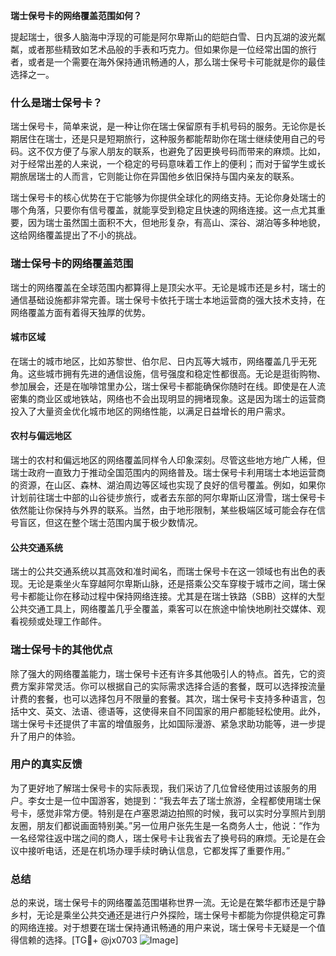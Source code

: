 **瑞士保号卡的网络覆盖范围如何？**

提起瑞士，很多人脑海中浮现的可能是阿尔卑斯山的皑皑白雪、日内瓦湖的波光粼粼，或者那些精致如艺术品般的手表和巧克力。但如果你是一位经常出国的旅行者，或者是一个需要在海外保持通讯畅通的人，那么瑞士保号卡可能就是你的最佳选择之一。

### 什么是瑞士保号卡？

瑞士保号卡，简单来说，是一种让你在瑞士保留原有手机号码的服务。无论你是长期居住在瑞士，还是只是短期旅行，这种服务都能帮助你在瑞士继续使用自己的号码。这不仅方便了与家人朋友的联系，也避免了因更换号码而带来的麻烦。比如，对于经常出差的人来说，一个稳定的号码意味着工作上的便利；而对于留学生或长期旅居瑞士的人而言，它则能让你在异国他乡依旧保持与国内亲友的联系。

瑞士保号卡的核心优势在于它能够为你提供全球化的网络支持。无论你身处瑞士的哪个角落，只要你有信号覆盖，就能享受到稳定且快速的网络连接。这一点尤其重要，因为瑞士虽然国土面积不大，但地形复杂，有高山、深谷、湖泊等多种地貌，这给网络覆盖提出了不小的挑战。

### 瑞士保号卡的网络覆盖范围

瑞士的网络覆盖在全球范围内都算得上是顶尖水平。无论是城市还是乡村，瑞士的通信基础设施都非常完善。瑞士保号卡依托于瑞士本地运营商的强大技术支持，在网络覆盖方面有着得天独厚的优势。

#### 城市区域

在瑞士的城市地区，比如苏黎世、伯尔尼、日内瓦等大城市，网络覆盖几乎无死角。这些城市拥有先进的通信设施，信号强度和稳定性都很高。无论是逛街购物、参加展会，还是在咖啡馆里办公，瑞士保号卡都能确保你随时在线。即使是在人流密集的商业区或地铁站，网络也不会出现明显的拥堵现象。这是因为瑞士的运营商投入了大量资金优化城市地区的网络性能，以满足日益增长的用户需求。

#### 农村与偏远地区

瑞士的农村和偏远地区的网络覆盖同样令人印象深刻。尽管这些地方地广人稀，但瑞士政府一直致力于推动全国范围内的网络普及。瑞士保号卡利用瑞士本地运营商的资源，在山区、森林、湖泊周边等区域也实现了良好的信号覆盖。例如，如果你计划前往瑞士中部的山谷徒步旅行，或者去东部的阿尔卑斯山区滑雪，瑞士保号卡依然能让你保持与外界的联系。当然，由于地形限制，某些极端区域可能会存在信号盲区，但这在整个瑞士范围内属于极少数情况。

#### 公共交通系统

瑞士的公共交通系统以其高效和准时闻名，而瑞士保号卡在这一领域也有出色的表现。无论是乘坐火车穿越阿尔卑斯山脉，还是搭乘公交车穿梭于城市之间，瑞士保号卡都能让你在移动过程中保持网络连接。尤其是在瑞士铁路（SBB）这样的大型公共交通工具上，网络覆盖几乎全覆盖，乘客可以在旅途中愉快地刷社交媒体、观看视频或处理工作邮件。

### 瑞士保号卡的其他优点

除了强大的网络覆盖能力，瑞士保号卡还有许多其他吸引人的特点。首先，它的资费方案非常灵活。你可以根据自己的实际需求选择合适的套餐，既可以选择按流量计费的套餐，也可以选择包月不限量的套餐。其次，瑞士保号卡支持多种语言，包括中文、英文、法语、德语等，这使得来自不同国家的用户都能轻松使用。此外，瑞士保号卡还提供了丰富的增值服务，比如国际漫游、紧急求助功能等，进一步提升了用户的体验。

### 用户的真实反馈

为了更好地了解瑞士保号卡的实际表现，我们采访了几位曾经使用过该服务的用户。李女士是一位中国游客，她提到：“我去年去了瑞士旅游，全程都使用瑞士保号卡，感觉非常方便。特别是在卢塞恩湖边拍照的时候，我可以实时分享照片到朋友圈，朋友们都说画面特别美。”另一位用户张先生是一名商务人士，他说：“作为一名经常往返中瑞之间的商人，瑞士保号卡让我省去了换号码的麻烦。无论是在会议中接听电话，还是在机场办理手续时确认信息，它都发挥了重要作用。”

### 总结

总的来说，瑞士保号卡的网络覆盖范围堪称世界一流。无论是在繁华都市还是宁静乡村，无论是乘坐公共交通还是进行户外探险，瑞士保号卡都能为你提供稳定可靠的网络连接。对于想要在瑞士保持通讯畅通的用户来说，瑞士保号卡无疑是一个值得信赖的选择。[TG💪+ @jx0703 ![Image](https://github.com/user-attachments/assets/dbca1d08-cadb-493c-b0ec-ad6f7a83f270)]